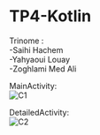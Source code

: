 # TP4-Kotlin
Trinome :
<br/>
-Saihi Hachem
<br/>
-Yahyaoui Louay
<br/>
-Zoghlami Med Ali
<br/>

MainActivity:
<br />
![C1](https://github.com/mohamedali-zoghlami/TP4-Kotlin/assets/99361410/a8ee8832-c657-4766-92d2-525275bf95e5)



DetailedActivity:
<br />
![C2](https://github.com/mohamedali-zoghlami/TP4-Kotlin/assets/99361410/7f07343a-079a-40ff-9289-5a240c47035b)



